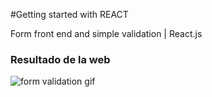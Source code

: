 #Getting started with REACT

Form front end and simple validation | React.js 

### Resultado de la web
![form validation gif](https://media.giphy.com/media/DCjko1i5ba09SRXo8e/giphy.gif)